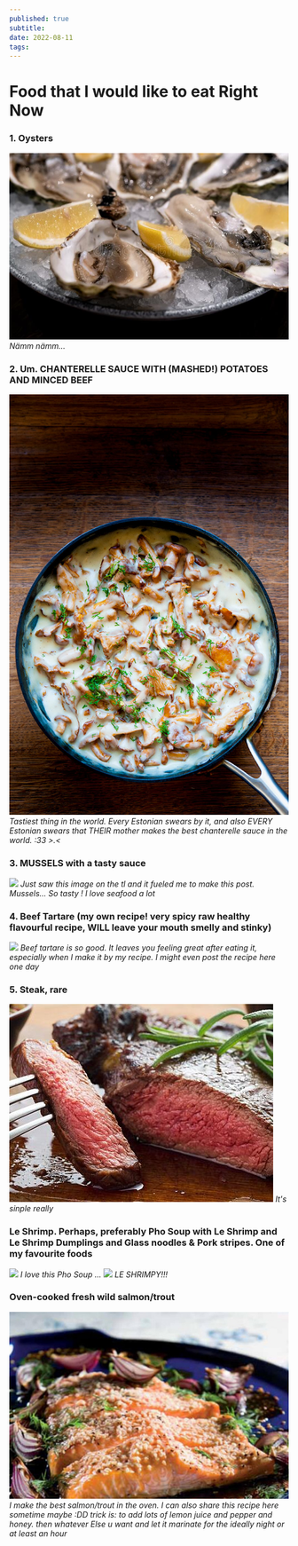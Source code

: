 ```yaml
---
published: true
subtitle:
date: 2022-08-11
tags:
---
```



# Food that I would like to eat Right Now

### 1. Oysters
![](/images/oysters.png)
*Nämm nämm...*

### 2. Um. CHANTERELLE SAUCE WITH (MASHED!) POTATOES AND MINCED BEEF
![](/images/chanterellesauce.png)
*Tastiest thing in the world. Every Estonian swears by it, and also EVERY Estonian swears that THEIR mother makes the best chanterelle sauce in the world. :33 >.<*

### 3. MUSSELS with a tasty sauce
![](/images/musselsinsauce.png) 
*Just saw this image on the tl and it fueled me to make this post. Mussels... So tasty ! I love seafood a lot*

### 4. Beef Tartare (my own recipe! very spicy raw healthy flavourful recipe, WILL leave your mouth smelly and stinky) 
![](/images/beeftartare.png) *Beef tartare is so good. It leaves you feeling great after eating it, especially when I make it by my recipe. I might even post the recipe here one day*

### 5. Steak, rare
![](/images/steakrare.png) 
*It's sinple really*

### Le Shrimp. Perhaps, preferably Pho Soup with Le Shrimp and Le Shrimp Dumplings and Glass noodles & Pork stripes. One of my favourite foods 
![](/images/pholovers.png) 
*I love this Pho Soup ...*
![](/images/leshrimp.png)
*LE SHRIMPY!!!*

### Oven-cooked fresh wild salmon/trout
![](/images/ovensalmon.png)
*I make the best salmon/trout in the oven. I can also share this recipe here sometime maybe :DD trick is: to add lots of lemon juice and pepper and honey. then whatever Else u want and let it marinate for the ideally night or at least an hour*